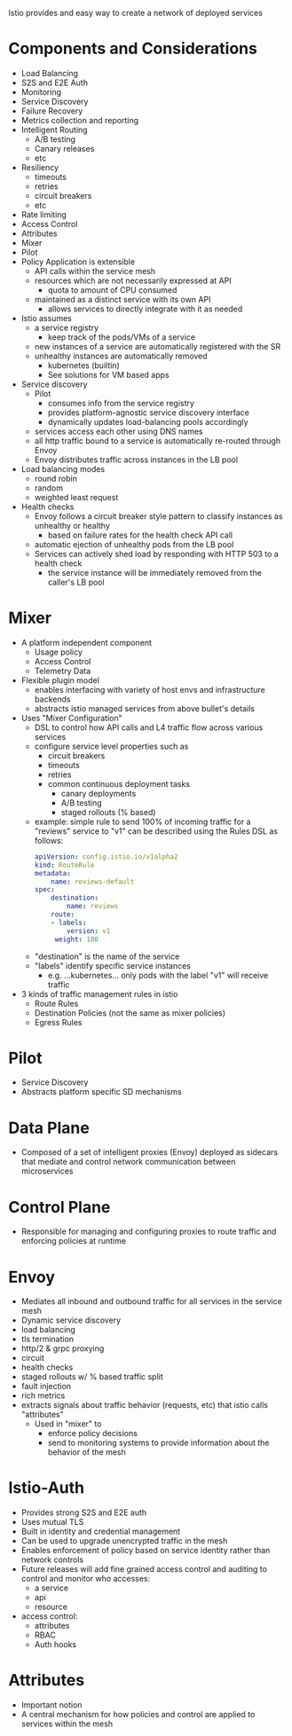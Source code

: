 
Istio provides and easy way to create a network of deployed services

# Components and Considerations

- Load Balancing
- S2S and E2E Auth
- Monitoring
- Service Discovery
- Failure Recovery
- Metrics collection and reporting
- Intelligent Routing
    - A/B testing
    - Canary releases
    - etc
- Resiliency
    - timeouts
    - retries
    - circuit breakers
    - etc
- Rate limiting
- Access Control
- Attributes
- Mixer
- Pilot
- Policy Application is extensible
    - API calls within the service mesh
    - resources which are not necessarily expressed at API
        - quota to amount of CPU consumed
    - maintained as a distinct service with its own API
        - allows services to directly integrate with it as needed
- Istio assumes
    - a service registry
        - keep track of the pods/VMs of a service
    - new instances of a service are automatically registered with the SR
    - unhealthy instances are automatically removed
        - kubernetes (builtin)
        - See solutions for VM based apps
- Service discovery
    - Pilot
        - consumes info from the service registry
        - provides platform-agnostic service discovery interface
        - dynamically updates load-balancing pools accordingly
    - services access each other using DNS names
    - all http traffic bound to a service is automatically re-routed through Envoy
    - Envoy distributes traffic across instances in the LB pool
- Load balancing modes
    - round robin
    - random
    - weighted least request
- Health checks
    - Envoy follows a circuit breaker style pattern to classify instances as unhealthy or healthy
        - based on failure rates for the health check API call
    - automatic ejection of unhealthy pods from the LB pool
    - Services can actively shed load by responding with HTTP 503 to a health check
        - the service instance will be immediately removed from the caller's LB pool

# Mixer

- A platform independent component
    - Usage policy
    - Access Control
    - Telemetry Data
- Flexible plugin model
    - enables interfacing with variety of host envs and infrastructure backends
    - abstracts istio managed services from above bullet's details
- Uses "Mixer Configuration"
    - DSL to control how API calls and L4 traffic flow across various services
    - configure service level properties such as
        - circuit breakers
        - timeouts
        - retries
        - common continuous deployment tasks
            - canary deployments
            - A/B testing
            - staged rollouts (% based)
    - example: simple rule to send 100% of incoming traffic for a "reviews" service to
      "v1" can be described using the Rules DSL as follows:
        ```yaml
        apiVersion: config.istio.io/v1alpha2
        kind: RouteRule
        metadata:
            name: reviews-default
        spec:
            destination:
                name: reviews
            route:
            - labels:
                version: v1
             weight: 100
         ```
    - "destination" is the name of the service
    - "labels" identify specific service instances
        - e.g. ...kubernetes... only pods with the label "v1" will receive traffic
- 3 kinds of traffic management rules in istio
    - Route Rules
    - Destination Policies (not the same as mixer policies)
    - Egress Rules

# Pilot

- Service Discovery
- Abstracts platform specific SD mechanisms

# Data Plane

- Composed of a set of intelligent proxies (Envoy) deployed as sidecars that mediate and control network communication between microservices

# Control Plane

- Responsible for managing and configuring proxies to route traffic and enforcing policies at runtime

# Envoy

- Mediates all inbound and outbound traffic for all services in the service mesh
- Dynamic service discovery
- load balancing
- tls termination
- http/2 & grpc proxying
- circuit
- health checks
- staged rollouts w/ % based traffic split
- fault injection
- rich metrics
- extracts signals about traffic behavior (requests, etc) that istio calls "attributes"
    - Used in "mixer" to
        - enforce policy decisions
        - send to monitoring systems to provide information about the behavior of
          the mesh

# Istio-Auth

- Provides strong S2S and E2E auth
- Uses mutual TLS
- Built in identity and credential management
- Can be used to upgrade unencrypted traffic in the mesh
- Enables enforcement of policy based on service identity rather than network controls
- Future releases will add fine grained access control and auditing to control and monitor who accesses:
    - a service
    - api
    - resource
- access control:
    - attributes
    - RBAC
    - Auth hooks

# Attributes

- Important notion
- A central mechanism for how policies and control are applied to services within the mesh
